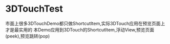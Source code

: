 # 3DTouchTest

市面上很多3DTouchDemo都只做ShortcutItem,实际3DTouch应用在预览页面上才是最实用的
本Demo应用到3DTouch的ShortcutItem,浮动View,预览页面(peek),预览跳转(pop)
